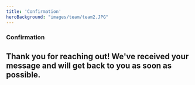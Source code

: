 ```yaml
---
title: 'Confirmation'
heroBackground: "images/team/team2.JPG"
---
```



### Confirmation

## Thank you for reaching out! We've received your message and will get back to you as soon as possible.
